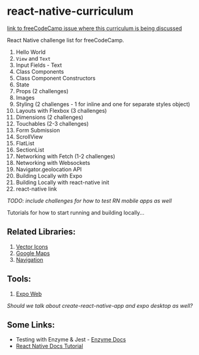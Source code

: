 # react-native-curriculum
[link to freeCodeCamp issue where this curriculum is being discussed](https://github.com/freeCodeCamp/freeCodeCamp/issues/14595)

React Native challenge list for freeCodeCamp.

1. Hello World
1. `View` and `Text`
1. Input Fields - Text
1. Class Components
1. Class Component Constructors
1. State
1. Props (2 challenges)
1. Images
1. Styling (2 challenges - 1 for inline and one for separate styles object)
1. Layouts with Flexbox (3 challenges)
1. Dimensions (2 challenges)
1. Touchables (2-3 challenges)
1. Form Submission
1. ScrollView
1. FlatList
1. SectionList
1. Networking with Fetch (1-2 challenges)
1. Networking with Websockets
1. Navigator.geolocation API
1. Building Locally with Expo
1. Building Locally with react-native init
1. react-native link

*TODO: include challenges for how to test RN mobile apps as well*

Tutorials for how to start running and building locally...

## Related Libraries:

1. [Vector Icons](https://github.com/oblador/react-native-vector-icons)
1. [Google Maps](https://github.com/airbnb/react-native-maps)
1. [Navigation](https://github.com/wix/react-native-navigation)

## Tools:

1. [Expo Web](https://snack.expo.io/)

*Should we talk about create-react-native-app and expo desktop as well?*

## Some Links:

* Testing with Enzyme & Jest - [Enzyme Docs](http://airbnb.io/enzyme/docs/guides/react-native.html)
* [React Native Docs Tutorial](https://facebook.github.io/react-native/docs/tutorial.html)
